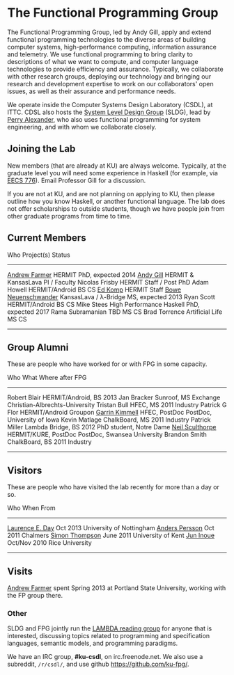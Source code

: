 <div class="row"><div class="span8 offset1">

# The Functional Programming Group

<div class="teaser">

The Functional Programming Group, led by Andy Gill, apply and extend
functional programming technologies to the diverse areas of building
computer systems, high-performance computing, information assurance and
telemetry. We use functional programming to bring clarity to
descriptions of what we want to compute, and computer language
technologies to provide efficiency and assurance. Typically, we
collaborate with other research groups, deploying our technology and
bringing our research and development expertise to work on our
collaborators' open issues, as well as their assurance and performance
needs.

</div>

We operate inside the Computer Systems Design Laboratory (CSDL), at
ITTC. CDSL also hosts the [System Level Design
Group](https://wiki.ittc.ku.edu/sldg_wiki/index.php/Main_Page) (SLDG),
lead by [Perry Alexander](http://www.ittc.ku.edu/~alex/), who also uses
functional programming for system engineering, and with whom we
collaborate closely.


Joining the Lab
---------------

New members (that are already at KU) are always welcome. Typically, at the graduate level you
will need some experience in Haskell (for example, via [EECS 776](/users/andygill/teaching)).
Email Professor Gill for a discussion.

If you are not at KU, and are not planning on applying to KU,
then please outline how you know Haskell, or another functional
language. The lab does not offer scholarships to outside students,
though we have people join from other graduate programs from
time to time.

## Current Members

Who                                                             Project(s)                      Status
-----------                                                     --------------------            -----
[Andrew Farmer](/users/andrewfarmer)                            HERMIT                          PhD, expected 2014
[Andy Gill](/users/andygill)                                    HERMIT &amp; KansasLava         PI / Faculty
Nicolas Frisby                                                  HERMIT                          Staff / Post PhD
Adam Howell                                                     HERMIT/Android                  BS CS
[Ed Komp](http://www.ittc.ku.edu/view_contact.phtml?id=28)      HERMIT                          Staff
[Bowe Neuenschwander](/users/boweneuenschwander)                KansasLava / &lambda;-Bridge    MS, expected 2013
Ryan Scott                                                      HERMIT/Android                  BS CS
Mike Stees                                                      High Performance Haskell        PhD, expected 2017
Rama Subramanian                                                TBD                             MS CS
Brad Torrence                                                   Artificial Life                 MS CS
-----------                                                     -------------------             ------


## Group Alumni

These are people who have worked for or with FPG in some capacity.

Who                                                   What                    Where after FPG
-----------                                           -----                   ---------
Robert Blair                                          HERMIT/Android, BS 2013 
Jan Bracker                                           Sunroof, MS Exchange    Christian-Albrechts-University
Tristan Bull                                          HFEC, MS 2011           Industry
Patrick G Flor                                        HERMIT/Android          Groupon
[Garrin Kimmell](http://www.ittc.ku.edu/~kimmell/)    HFEC, PostDoc           PostDoc, University of Iowa
Kevin Matlage                                         ChalkBoard, MS 2011     Industry
Patrick Miller                                        Lambda Bridge, BS 2012  PhD student, Notre Dame
[Neil Sculthorpe](http://www.cs.swan.ac.uk/~csnas/)   HERMIT/KURE, PostDoc    PostDoc, Swansea University
Brandon Smith                                         ChalkBoard, BS 2011     Industry
-----------                                           ------                  --------


## Visitors

These are people who have visited the lab recently for more than a day or so.

Who                                                                             When                    From
------------------------------------------------------------                    --------                -----------
[Laurence E. Day](http://www.cs.nott.ac.uk/~led/)                                 Oct 2013                University of Nottingham
[Anders Persson](http://www.chalmers.se/cse/EN/people/persson-anders)           Oct 2011                Chalmers
[Simon Thompson](http://www.cs.kent.ac.uk/people/staff/sjt/)                    June 2011               University of Kent
[Jun Inoue](http://www.owlnet.rice.edu/~ji2)                                    Oct/Nov 2010            Rice University
------------------------------------------------------------                    ----------              ------------

## Visits

[Andrew Farmer](/users/andrewfarmer) spent Spring 2013 at Portland State University,
working with the FP group there.

### Other

SLDG and FPG jointly run the [LAMBDA reading
group](https://wiki.ittc.ku.edu/lambda/Main_Page) for anyone that is
interested, discussing topics related to programming and specification
languages, semantic models, and programming paradigms.

We have an IRC group, **#ku-csdl**, on irc.freenode.net.
We also use a subreddit, <code>/r/csdl/</code>,
and use github <https://github.com/ku-fpg/>.


</div></div>
